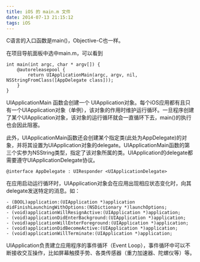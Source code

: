 ```yaml
---
title: iOS 的 main.m 文件
date: 2014-07-13 21:15:12
tags: iOS
---
```


C语言的入口函数是main()，Objective-C也一样。

在项目导航面板中选中main.m，可以看到

```
int main(int argc, char * argv[]) {
    @autoreleasepool {
        return UIApplicationMain(argc, argv, nil, NSStringFromClass([AppDelegate class]));
    }
}
```

UIApplicationMain 函数会创建一个 UIApplication对象。每个iOS应用都有且只有一个UIApplication对象（单例），该对象的作用时维护运行循环。一旦程序创建了某个UIApplication对象，该对象的运行循环就会一直循环下去，main()的执行也会因此阻塞。

此外，UIApplicationMain函数还会创建某个指定类(此处为AppDelegate)的对象，并将其设置为UIApplication对象的delegate。UIApplicationMain函数的第三个实参为NSString类型，指定了该对象所属的类。UIApplication的delegate都需要遵守UIApplicationDelegate协议。

`@interface AppDelegate : UIResponder <UIApplicationDelegate>`

在应用启动运行循环时，UIApplication对象会在应用出现相应状态变化时，向其delegate发送特定的消息。如：

```
- (BOOL)application:(UIApplication *)application didFinishLaunchingWithOptions:(NSDictionary *)launchOptions;
- (void)applicationWillResignActive:(UIApplication *)application;
- (void)applicationDidEnterBackground:(UIApplication *)application; 
- (void)applicationWillEnterForeground:(UIApplication *)application;
- (void)applicationDidBecomeActive:(UIApplication *)application;
- (void)applicationWillTerminate:(UIApplication *)application;
```

UIApplication负责建立应用程序的事件循环（Event Loop），事件循环中可以不断接收交互操作，比如屏幕触摸手势、各类传感器（重力加速器、陀螺仪等）等。